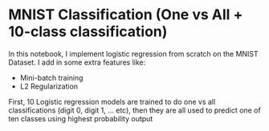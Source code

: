# MNIST Classification (One vs All + 10-class classification)

In this notebook, I implement logistic regression from scratch on the MNIST Dataset. I add in some extra features like: 
* Mini-batch training
* L2 Regularization

First, 10 Logistic regression models are trained to do one vs all classifications (digit 0, digit 1, ... etc), then they are all used to predict one of ten classes using highest probability output
